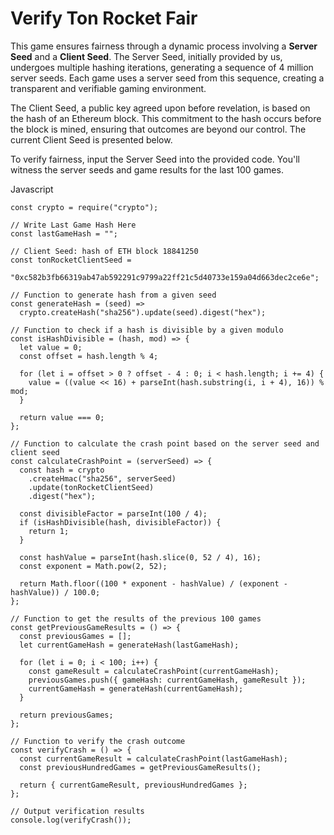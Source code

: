 # Verify Ton Rocket Fair

This game ensures fairness through a dynamic process involving a **Server Seed** and a **Client Seed**. The Server Seed, initially provided by us, undergoes multiple hashing iterations, generating a sequence of 4 million server seeds. Each game uses a server seed from this sequence, creating a transparent and verifiable gaming environment.

The Client Seed, a public key agreed upon before revelation, is based on the hash of an Ethereum block. This commitment to the hash occurs before the block is mined, ensuring that outcomes are beyond our control. The current Client Seed is presented below.

To verify fairness, input the Server Seed into the provided code. You'll witness the server seeds and game results for the last 100 games.

Javascript
```
const crypto = require("crypto");

// Write Last Game Hash Here
const lastGameHash = "";

// Client Seed: hash of ETH block 18841250
const tonRocketClientSeed =
  "0xc582b3fb66319ab47ab592291c9799a22ff21c5d40733e159a04d663dec2ce6e";

// Function to generate hash from a given seed
const generateHash = (seed) =>
  crypto.createHash("sha256").update(seed).digest("hex");

// Function to check if a hash is divisible by a given modulo
const isHashDivisible = (hash, mod) => {
  let value = 0;
  const offset = hash.length % 4;

  for (let i = offset > 0 ? offset - 4 : 0; i < hash.length; i += 4) {
    value = ((value << 16) + parseInt(hash.substring(i, i + 4), 16)) % mod;
  }

  return value === 0;
};

// Function to calculate the crash point based on the server seed and client seed
const calculateCrashPoint = (serverSeed) => {
  const hash = crypto
    .createHmac("sha256", serverSeed)
    .update(tonRocketClientSeed)
    .digest("hex");

  const divisibleFactor = parseInt(100 / 4);
  if (isHashDivisible(hash, divisibleFactor)) {
    return 1;
  }

  const hashValue = parseInt(hash.slice(0, 52 / 4), 16);
  const exponent = Math.pow(2, 52);

  return Math.floor((100 * exponent - hashValue) / (exponent - hashValue)) / 100.0;
};

// Function to get the results of the previous 100 games
const getPreviousGameResults = () => {
  const previousGames = [];
  let currentGameHash = generateHash(lastGameHash);

  for (let i = 0; i < 100; i++) {
    const gameResult = calculateCrashPoint(currentGameHash);
    previousGames.push({ gameHash: currentGameHash, gameResult });
    currentGameHash = generateHash(currentGameHash);
  }

  return previousGames;
};

// Function to verify the crash outcome
const verifyCrash = () => {
  const currentGameResult = calculateCrashPoint(lastGameHash);
  const previousHundredGames = getPreviousGameResults();

  return { currentGameResult, previousHundredGames };
};

// Output verification results
console.log(verifyCrash());
```
